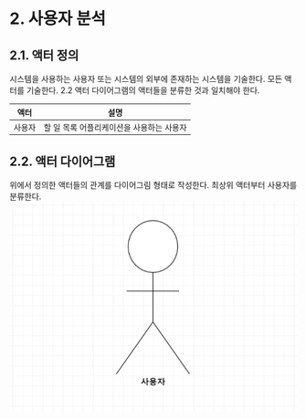 # 2. 사용자 분석

## 2.1. 액터 정의
시스템을 사용하는 사용자 또는 시스템의 외부에 존재하는 시스템을 기술한다. 모든 액터를 기술한다. 2.2 액터 다이어그램의 액터들을 분류한 것과 일치해야 한다.

| 액터 | 설명 |
| --- | --- |
| 사용자 | 할 일 목록 어플리케이션을 사용하는 사용자 |

## 2.2. 액터 다이어그램
위에서 정의한 액터들의 관계를 다이어그림 형태로 작성한다. 최상위 액터부터 사용자를 분류한다. <br>
![images/Actor.png](images/Actor.png)